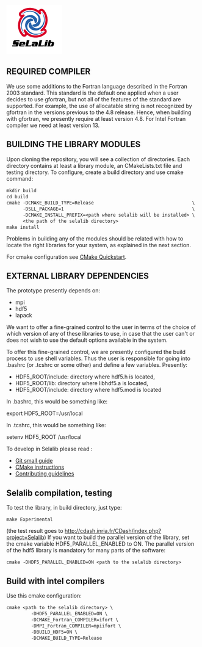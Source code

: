 ![Logo](/doc/sphinx/_static/selalib.png)


REQUIRED COMPILER
-----------------

We use some additions to the Fortran language described in the Fortran 2003
standard. This standard is the default one applied when a user decides to use
gfortran, but not all of the features of the standard are supported.
For example, the use of allocatable string is not
recognized by gfortran in the versions previous to the 4.8 release. Hence,
when building with gfortran, we presently require at least version 4.8.
For Intel Fortran compiler we need at least version 13.

BUILDING THE LIBRARY MODULES
----------------------------

Upon cloning the repository, you will see a collection of directories. Each
directory contains at least a library module, an CMakeLists.txt file and
testing directory. To configure, create a build directory and use cmake
command:
~~~~
mkdir build
cd build
cmake -DCMAKE_BUILD_TYPE=Release                                    \
      -DSLL_PACKAGE=1                                               \
      -DCMAKE_INSTALL_PREFIX=<path where selalib will be installed> \
      <the path of the selalib directory>
make install
~~~~

Problems in building any of the modules should be related with how to
locate the right libraries for your system, as explained in the next section.

For cmake configuration see [CMake Quickstart](CMakeQuickstart.md).

EXTERNAL LIBRARY DEPENDENCIES
-----------------------------

The prototype presently depends on:
  - mpi
  - hdf5
  - lapack

We want to offer a fine-grained control to the user in terms of the choice of
which version of any of these libraries to use, in case that the user can't or
does not wish to use the default options available in the system.

To offer this fine-grained control, we are presently configured the build
process to use shell variables. Thus the user is responsible for going into
.bashrc (or .tcshrc or some other) and define a few variables. Presently:

- HDF5_ROOT/include: directory where hdf5.h is located,
- HDF5_ROOT/lib: directory where libhdf5.a is located,
- HDF5_ROOT/include: directory where hdf5.mod is located

In .bashrc, this would be something like:

  export HDF5_ROOT=/usr/local

In .tcshrc, this would be something like:

  setenv HDF5_ROOT /usr/local

To develop in Selalib please read :
   - [Git small guide](GitQuickstart.md)
   - [CMake instructions](CMakeQuickstart.md)
   - [Contributing guidelines](CONTRIBUTING.md)

Selalib compilation, testing
----------------------------
To test the library, in build directory, just type:
~~~~
make Experimental
~~~~
(the test result goes to http://cdash.inria.fr/CDash/index.php?project=Selalib)
If you want to build the parallel version of the library, set the cmake variable
HDF5_PARALLEL_ENABLED to ON. The parallel version of the hdf5 library is mandatory
for many parts of the software:
~~~
cmake -DHDF5_PARALLEL_ENABLED=ON <path to the selalib directory>
~~~

Build with intel compilers
--------------------------

Use this cmake configuration:
~~~
cmake <path to the selalib directory> \
         -DHDF5_PARALLEL_ENABLED=ON \
         -DCMAKE_Fortran_COMPILER=ifort \
         -DMPI_Fortran_COMPILER=mpiifort \
         -DBUILD_HDF5=ON \
         -DCMAKE_BUILD_TYPE=Release
~~~